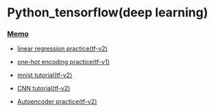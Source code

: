 # Python_tensorflow(deep learning) 
<h3><a href="Memo.md">Memo </a> </h3>

 - <a href="https://github.com/kimTH65/Python_tensorflow/blob/main/linearRegression.ipynb">linear regression practice(tf-v2)</a> 
 
 - <a href="https://github.com/kimTH65/Python_tensorflow/blob/main/oneHotEncording.ipynb">one-hot encoding practice(tf-v1)</a> 

 - <a href="https://github.com/kimTH65/Python_tensorflow/blob/main/mNist.ipynb">mnist tutorial(tf-v2)</a> 
 
 - <a href="https://github.com/kimTH65/Python_tensorflow/blob/main/CNN.ipynb">CNN tutorial(tf-v2)</a>
 
 - <a href="https://github.com/kimTH65/Python_tensorflow/blob/main/Autoencoder.ipynb">Autoencoder practice(tf-v2)</a>

